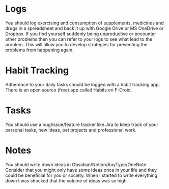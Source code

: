 # Logs
You should log exercising and consumption of supplements, medicines and drugs in a spreadsheet and back it up with Google Drive or MS OneDrive or Dropbox. If you find yourself suddenly being unproductive or encounter other problems then you can refer to your logs to see what lead to the problem. This will allow you to develop strategies for preventing the problems from happening again.

# Habit Tracking
Adherence to your daily tasks should be logged with a habit tracking app. There is an open source (free) app called Habits on F-Droid.

# Tasks
You should use a bug/issue/feature tracker like Jira to keep track of your personal tasks, new ideas, pet projects and professional work.

# Notes
You should write down ideas in Obsidian/Notion/AnyType/OneNote. Consider that you might only have some ideas once in your life and they could be beneficial for you or society. When I started to write everything down I was shocked that the volume of ideas was so high.